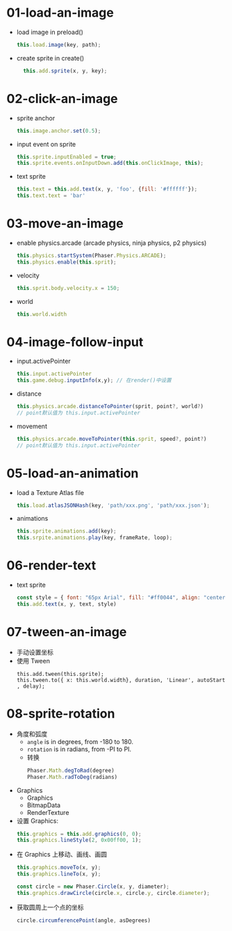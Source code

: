 # 01-load-an-image
  - load image in preload()
    ```js
    this.load.image(key, path);
    ```
  - create sprite in create()
    ```js
      this.add.sprite(x, y, key);
    ```
# 02-click-an-image
  - sprite anchor
    ```js
    this.image.anchor.set(0.5);
    ```
  - input event on sprite
    ```js
    this.sprite.inputEnabled = true;
    this.sprite.events.onInputDown.add(this.onClickImage, this);
    ```
  - text sprite
    ```js
    this.text = this.add.text(x, y, 'foo', {fill: '#ffffff'});
    this.text.text = 'bar'
    ```
# 03-move-an-image
  - enable physics.arcade (arcade physics, ninja physics, p2 physics)
    ```js
    this.physics.startSystem(Phaser.Physics.ARCADE);
    this.physics.enable(this.sprit);
    ```
  - velocity
    ```js
    this.sprit.body.velocity.x = 150;
    ```
  - world
    ```js
    this.world.width
    ```

# 04-image-follow-input
  - input.activePointer
    ```js
    this.input.activePointer
    this.game.debug.inputInfo(x,y); // 在render()中设置
    ```
  - distance
    ```js
    this.physics.arcade.distanceToPointer(sprit, point?, world?)
    // point默认值为 this.input.activePointer
    ```
  - movement
    ```js
    this.physics.arcade.moveToPointer(this.sprit, speed?, point?)
    // point默认值为 this.input.activePointer
    ```
# 05-load-an-animation
  - load a Texture Atlas file
    ```js
    this.load.atlasJSONHash(key, 'path/xxx.png', 'path/xxx.json');
    ```
  - animations
    ```js
    this.sprite.animations.add(key);
    this.srpite.animations.play(key, frameRate, loop);
    ```
# 06-render-text
  - text sprite
    ```js
    const style = { font: "65px Arial", fill: "#ff0044", align: "center" };
    this.add.text(x, y, text, style)
    ```
# 07-tween-an-image
  - 手动设置坐标
  - 使用 Tween
    ```
    this.add.tween(this.sprite);
    this.tween.to({ x: this.world.width}, duration, 'Linear', autoStart , delay);
    ```
# 08-sprite-rotation
  - 角度和弧度
    + `angle` is in degrees, from -180 to 180.
    + `rotation` is in radians, from -PI to PI.
    + 转换
      ```js
      Phaser.Math.degToRad(degree)
      Phaser.Math.radToDeg(radians)
      ```
  - Graphics
    + Graphics
    + BitmapData
    + RenderTexture
  - 设置 Graphics:
    ```js
    this.graphics = this.add.graphics(0, 0);
    this.graphics.lineStyle(2, 0x00ff00, 1);
    ```
  - 在 Graphics 上移动、画线、画圆
    ```js
    this.graphics.moveTo(x, y);
    this.graphics.lineTo(x, y);

    const circle = new Phaser.Circle(x, y, diameter);
    this.graphics.drawCircle(circle.x, circle.y, circle.diameter);
    ```
  - 获取圆周上一个点的坐标
    ```js
    circle.circumferencePoint(angle, asDegrees)
    ```
